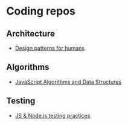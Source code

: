 # Coding repos

## Architecture

- [Design patterns for humans](https://github.com/kamranahmedse/design-patterns-for-humans#structural-design-patterns)

## Algorithms

- [JavaScript Algorithms and Data Structures](https://github.com/trekhleb/javascript-algorithms)

## Testing

- [JS & Node.js testing practices](https://github.com/goldbergyoni/javascript-testing-best-practices)
